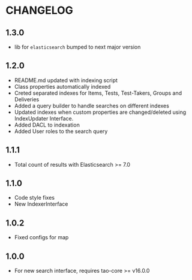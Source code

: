 CHANGELOG
=========

1.3.0
-----
- lib for `elasticsearch` bumped to next major version

 
1.2.0
-----
- README.md updated with indexing script
- Class properties automatically indexed
- Creted separated indexes for Items, Tests, Test-Takers, Groups and Deliveries
- Added a query builder to handle searches on different indexes
- Updated indexes when custom properties are changed/deleted using IndexUpdater Interface.
- Added DACL to indexation
- Added User roles to the search query

1.1.1
-----
- Total count of results with Elasticsearch >= 7.0

1.1.0
-----
- Code style fixes
- New IndexerInterface

1.0.2
-----
- Fixed configs for map

1.0.0
-----
- For new search interface, requires tao-core >= v16.0.0
